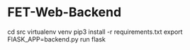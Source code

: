 # FET-Web-Backend

cd src
virtualenv venv
pip3 install -r requirements.txt
export FlASK_APP=backend.py
run flask
